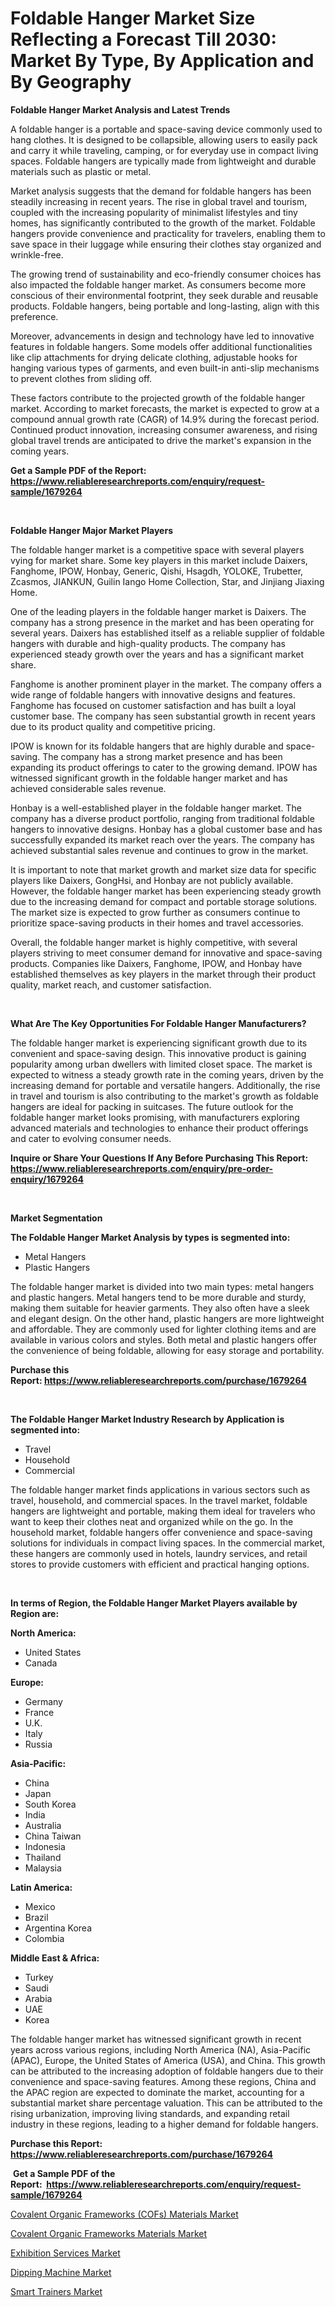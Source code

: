 <p><h1>Foldable Hanger Market Size Reflecting a Forecast Till 2030: Market By Type, By Application and By Geography</h1></p><p><strong>Foldable Hanger Market Analysis and Latest Trends</strong></p>
<p><p>A foldable hanger is a portable and space-saving device commonly used to hang clothes. It is designed to be collapsible, allowing users to easily pack and carry it while traveling, camping, or for everyday use in compact living spaces. Foldable hangers are typically made from lightweight and durable materials such as plastic or metal.</p><p>Market analysis suggests that the demand for foldable hangers has been steadily increasing in recent years. The rise in global travel and tourism, coupled with the increasing popularity of minimalist lifestyles and tiny homes, has significantly contributed to the growth of the market. Foldable hangers provide convenience and practicality for travelers, enabling them to save space in their luggage while ensuring their clothes stay organized and wrinkle-free.</p><p>The growing trend of sustainability and eco-friendly consumer choices has also impacted the foldable hanger market. As consumers become more conscious of their environmental footprint, they seek durable and reusable products. Foldable hangers, being portable and long-lasting, align with this preference.</p><p>Moreover, advancements in design and technology have led to innovative features in foldable hangers. Some models offer additional functionalities like clip attachments for drying delicate clothing, adjustable hooks for hanging various types of garments, and even built-in anti-slip mechanisms to prevent clothes from sliding off.</p><p>These factors contribute to the projected growth of the foldable hanger market. According to market forecasts, the market is expected to grow at a compound annual growth rate (CAGR) of 14.9% during the forecast period. Continued product innovation, increasing consumer awareness, and rising global travel trends are anticipated to drive the market's expansion in the coming years.</p></p>
<p><strong>Get a Sample PDF of the Report:&nbsp; <a href="https://www.reliableresearchreports.com/enquiry/request-sample/1679264">https://www.reliableresearchreports.com/enquiry/request-sample/1679264</a></strong></p>
<p>&nbsp;</p>
<p><strong>Foldable Hanger Major Market Players</strong></p>
<p><p>The foldable hanger market is a competitive space with several players vying for market share. Some key players in this market include Daixers, Fanghome, IPOW, Honbay, Generic, Qishi, Hsagdh, YOLOKE, Trubetter, Zcasmos, JIANKUN, Guilin Iango Home Collection, Star, and Jinjiang Jiaxing Home.</p><p>One of the leading players in the foldable hanger market is Daixers. The company has a strong presence in the market and has been operating for several years. Daixers has established itself as a reliable supplier of foldable hangers with durable and high-quality products. The company has experienced steady growth over the years and has a significant market share.</p><p>Fanghome is another prominent player in the market. The company offers a wide range of foldable hangers with innovative designs and features. Fanghome has focused on customer satisfaction and has built a loyal customer base. The company has seen substantial growth in recent years due to its product quality and competitive pricing.</p><p>IPOW is known for its foldable hangers that are highly durable and space-saving. The company has a strong market presence and has been expanding its product offerings to cater to the growing demand. IPOW has witnessed significant growth in the foldable hanger market and has achieved considerable sales revenue.</p><p>Honbay is a well-established player in the foldable hanger market. The company has a diverse product portfolio, ranging from traditional foldable hangers to innovative designs. Honbay has a global customer base and has successfully expanded its market reach over the years. The company has achieved substantial sales revenue and continues to grow in the market.</p><p>It is important to note that market growth and market size data for specific players like Daixers, GongHsi, and Honbay are not publicly available. However, the foldable hanger market has been experiencing steady growth due to the increasing demand for compact and portable storage solutions. The market size is expected to grow further as consumers continue to prioritize space-saving products in their homes and travel accessories.</p><p>Overall, the foldable hanger market is highly competitive, with several players striving to meet consumer demand for innovative and space-saving products. Companies like Daixers, Fanghome, IPOW, and Honbay have established themselves as key players in the market through their product quality, market reach, and customer satisfaction.</p></p>
<p>&nbsp;</p>
<p><strong>What Are The Key Opportunities For Foldable Hanger Manufacturers?</strong></p>
<p><p>The foldable hanger market is experiencing significant growth due to its convenient and space-saving design. This innovative product is gaining popularity among urban dwellers with limited closet space. The market is expected to witness a steady growth rate in the coming years, driven by the increasing demand for portable and versatile hangers. Additionally, the rise in travel and tourism is also contributing to the market's growth as foldable hangers are ideal for packing in suitcases. The future outlook for the foldable hanger market looks promising, with manufacturers exploring advanced materials and technologies to enhance their product offerings and cater to evolving consumer needs.</p></p>
<p><strong>Inquire or Share Your Questions If Any Before Purchasing This Report: <a href="https://www.reliableresearchreports.com/enquiry/pre-order-enquiry/1679264">https://www.reliableresearchreports.com/enquiry/pre-order-enquiry/1679264</a></strong></p>
<p>&nbsp;</p>
<p><strong>Market Segmentation</strong></p>
<p><strong>The Foldable Hanger Market Analysis by types is segmented into:</strong></p>
<p><ul><li>Metal Hangers</li><li>Plastic Hangers</li></ul></p>
<p><p>The foldable hanger market is divided into two main types: metal hangers and plastic hangers. Metal hangers tend to be more durable and sturdy, making them suitable for heavier garments. They also often have a sleek and elegant design. On the other hand, plastic hangers are more lightweight and affordable. They are commonly used for lighter clothing items and are available in various colors and styles. Both metal and plastic hangers offer the convenience of being foldable, allowing for easy storage and portability.</p></p>
<p><strong>Purchase this Report:&nbsp;<a href="https://www.reliableresearchreports.com/purchase/1679264">https://www.reliableresearchreports.com/purchase/1679264</a></strong></p>
<p>&nbsp;</p>
<p><strong>The Foldable Hanger Market Industry Research by Application is segmented into:</strong></p>
<p><ul><li>Travel</li><li>Household</li><li>Commercial</li></ul></p>
<p><p>The foldable hanger market finds applications in various sectors such as travel, household, and commercial spaces. In the travel market, foldable hangers are lightweight and portable, making them ideal for travelers who want to keep their clothes neat and organized while on the go. In the household market, foldable hangers offer convenience and space-saving solutions for individuals in compact living spaces. In the commercial market, these hangers are commonly used in hotels, laundry services, and retail stores to provide customers with efficient and practical hanging options.</p></p>
<p>&nbsp;</p>
<p><strong>In terms of Region, the Foldable Hanger Market Players available by Region are:</strong></p>
<p>
    <p> <strong> North America: </strong>
        <ul>
            <li>United States</li>
            <li>Canada</li>
        </ul>
        </p> 
    <p> <strong> Europe: </strong>
        <ul>
            <li>Germany</li>
            <li>France</li>
            <li>U.K.</li>
            <li>Italy</li>
            <li>Russia</li>
        </ul>
        </p> 
    <p> <strong> Asia-Pacific: </strong>
        <ul>
            <li>China</li>
            <li>Japan</li>
            <li>South Korea</li>
            <li>India</li>
            <li>Australia</li>
            <li>China Taiwan</li>
            <li>Indonesia</li>
            <li>Thailand</li>
            <li>Malaysia</li>
        </ul>
        </p> 
    <p> <strong> Latin America: </strong>
        <ul>
            <li>Mexico</li>
            <li>Brazil</li>
            <li>Argentina Korea</li>
            <li>Colombia</li>
        </ul>
        </p> 
    <p> <strong> Middle East & Africa: </strong>
        <ul>
            <li>Turkey</li>
            <li>Saudi</li>
            <li>Arabia</li>
            <li>UAE</li>
            <li>Korea</li>
        </ul>
    </p>
    </p>
<p><p>The foldable hanger market has witnessed significant growth in recent years across various regions, including North America (NA), Asia-Pacific (APAC), Europe, the United States of America (USA), and China. This growth can be attributed to the increasing adoption of foldable hangers due to their convenience and space-saving features. Among these regions, China and the APAC region are expected to dominate the market, accounting for a substantial market share percentage valuation. This can be attributed to the rising urbanization, improving living standards, and expanding retail industry in these regions, leading to a higher demand for foldable hangers.</p></p>
<p><strong>Purchase this Report: <a href="https://www.reliableresearchreports.com/purchase/1679264">https://www.reliableresearchreports.com/purchase/1679264</a></strong></p>
<p>&nbsp;<strong>Get a Sample PDF of the Report:&nbsp;&nbsp;<a href="https://www.reliableresearchreports.com/enquiry/request-sample/1679264">https://www.reliableresearchreports.com/enquiry/request-sample/1679264</a></strong></p>
<p><strong></strong></p>
<p><p><a href="https://www.linkedin.com/pulse/covalent-organic-frameworks-cofs-materials-market-challenges/">Covalent Organic Frameworks (COFs) Materials Market</a></p><p><a href="https://www.linkedin.com/pulse/covalent-organic-frameworks-materials-market-insights/">Covalent Organic Frameworks Materials Market</a></p><p><a href="https://medium.com/@aashish.reportprime2/exhibition-services-market-insight-market-trends-growth-forecasted-from-2023-to-2030-b6766e29199d">Exhibition Services Market</a></p><p><a href="https://medium.com/@wound.key.cure/dipping-machine-market-size-growth-forecast-2023-2030-881aa90d184e">Dipping Machine Market</a></p><p><a href="https://github.com/Chiragrp23/Market-Research-Report-List-1/blob/main/smart-trainers-market.md">Smart Trainers Market</a></p></p>